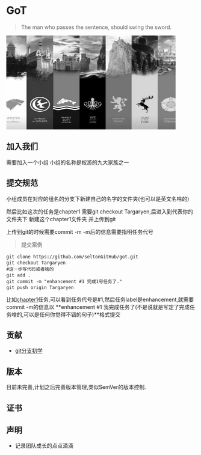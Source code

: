 # GoT

> The man who passes the sentence, should swing the sword.

<img src="image/allInOne.jpg" width = "450" height = "250" align = center />

## 加入我们

需要加入一个小组
小组的名称是权游的九大家族之一

## 提交规范

小组成员在对应的组名的分支下新建自己的名字的文件夹(也可以是英文名啥的)

然后比如这次的任务是chapter1
需要git checkout Targaryen,后进入到代表你的文件夹下 新建这个chapter1文件夹 并上传到git

上传到git的时候需要commit -m
-m后的信息需要指明任务代号

> 提交案例

``` git
git clone https://github.com/seltonGitHub/got.git
git checkout Targaryen
#这一步写代码或者啥的
git add .
git commit -m "enhancement #1 完成1号任务了."
git push origin Targaryen
```

比如[chapter1](#https://github.com/seltonGitHub/got/issues/1)任务,可以看到任务代号是#1,然后任务label是enhancement,就需要commit -m的信息以 **enhancement #1 我完成任务了(不是说就是写定了完成任务啥的,可以是任何你觉得不错的句子)**格式提交

## 贡献

- [git分支初学](https://git-scm.com/book/zh/v2/Git-%E5%88%86%E6%94%AF-%E5%88%86%E6%94%AF%E7%AE%80%E4%BB%8B)

## 版本

目前未完善,计划之后完善版本管理,类似SemVer的版本控制.

## 证书

## 声明

* 记录团队成长的点点滴滴

